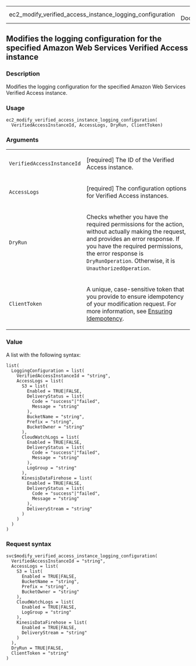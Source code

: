 <table style="width: 100%;">
<tbody>
<tr class="odd">
<td>ec2_modify_verified_access_instance_logging_configuration</td>
<td style="text-align: right;">R Documentation</td>
</tr>
</tbody>
</table>

## Modifies the logging configuration for the specified Amazon Web Services Verified Access instance

### Description

Modifies the logging configuration for the specified Amazon Web Services
Verified Access instance.

### Usage

    ec2_modify_verified_access_instance_logging_configuration(
      VerifiedAccessInstanceId, AccessLogs, DryRun, ClientToken)

### Arguments

<table>
<colgroup>
<col style="width: 35%" />
<col style="width: 65%" />
</colgroup>
<tbody>
<tr class="odd">
<td><code
id="ec2_modify_verified_access_instance_logging_configuration_:_VerifiedAccessInstanceId">VerifiedAccessInstanceId</code></td>
<td><p>[required] The ID of the Verified Access instance.</p></td>
</tr>
<tr class="even">
<td><code
id="ec2_modify_verified_access_instance_logging_configuration_:_AccessLogs">AccessLogs</code></td>
<td><p>[required] The configuration options for Verified Access
instances.</p></td>
</tr>
<tr class="odd">
<td><code
id="ec2_modify_verified_access_instance_logging_configuration_:_DryRun">DryRun</code></td>
<td><p>Checks whether you have the required permissions for the action,
without actually making the request, and provides an error response. If
you have the required permissions, the error response is
<code>DryRunOperation</code>. Otherwise, it is
<code>UnauthorizedOperation</code>.</p></td>
</tr>
<tr class="even">
<td><code
id="ec2_modify_verified_access_instance_logging_configuration_:_ClientToken">ClientToken</code></td>
<td><p>A unique, case-sensitive token that you provide to ensure
idempotency of your modification request. For more information, see <a
href="https://docs.aws.amazon.com/AWSEC2/latest/APIReference/Run_Instance_Idempotency.html">Ensuring
Idempotency</a>.</p></td>
</tr>
</tbody>
</table>

### Value

A list with the following syntax:

    list(
      LoggingConfiguration = list(
        VerifiedAccessInstanceId = "string",
        AccessLogs = list(
          S3 = list(
            Enabled = TRUE|FALSE,
            DeliveryStatus = list(
              Code = "success"|"failed",
              Message = "string"
            ),
            BucketName = "string",
            Prefix = "string",
            BucketOwner = "string"
          ),
          CloudWatchLogs = list(
            Enabled = TRUE|FALSE,
            DeliveryStatus = list(
              Code = "success"|"failed",
              Message = "string"
            ),
            LogGroup = "string"
          ),
          KinesisDataFirehose = list(
            Enabled = TRUE|FALSE,
            DeliveryStatus = list(
              Code = "success"|"failed",
              Message = "string"
            ),
            DeliveryStream = "string"
          )
        )
      )
    )

### Request syntax

    svc$modify_verified_access_instance_logging_configuration(
      VerifiedAccessInstanceId = "string",
      AccessLogs = list(
        S3 = list(
          Enabled = TRUE|FALSE,
          BucketName = "string",
          Prefix = "string",
          BucketOwner = "string"
        ),
        CloudWatchLogs = list(
          Enabled = TRUE|FALSE,
          LogGroup = "string"
        ),
        KinesisDataFirehose = list(
          Enabled = TRUE|FALSE,
          DeliveryStream = "string"
        )
      ),
      DryRun = TRUE|FALSE,
      ClientToken = "string"
    )
